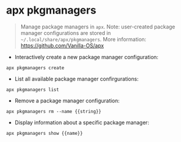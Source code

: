 # apx pkgmanagers

> Manage package managers in `apx`.
> Note: user-created package manager configurations are stored in `~/.local/share/apx/pkgmanagers`.
> More information: <https://github.com/Vanilla-OS/apx>

- Interactively create a new package manager configuration:

`apx pkgmanagers create`

- List all available package manager confirgurations:

`apx pkgmanagers list`

- Remove a package manager configuration:

`apx pkgmanagers rm --name {{string}}`

- Display information about a specific package manager:

`apx pkgmanagers show {{name}}`
